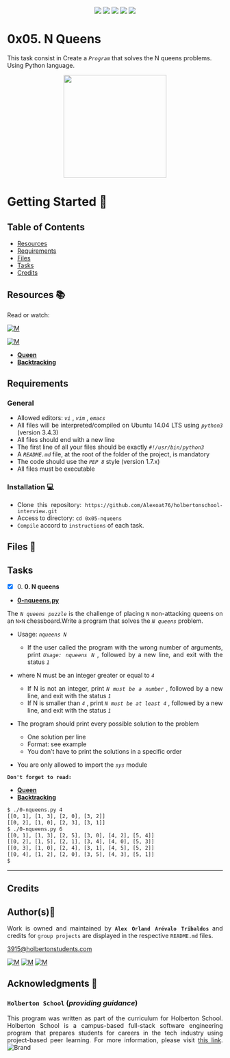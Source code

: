 <p align="center">
<img src="https://img.shields.io/badge/LINUX-darkgreen.svg"/>
<img src="https://img.shields.io/badge/Shell-ligthgreen.svg"/>
<img src="https://img.shields.io/badge/Vim-green.svg"/>
<img src="https://img.shields.io/badge/Python-blue.svg"/>
<img src="https://img.shields.io/badge/Markdown-black.svg"/><br>	
</p>

# 0x05. N Queens

This task consist in Create a *`Program`* that solves the N queens problems. Using Python language.

<p align="center">
  <img width="240"  
        src="https://upload.wikimedia.org/wikipedia/commons/1/1f/Eight-queens-animation.gif?20070625172331"
  >
</p>

# Getting Started :running:	
<div style="text-align: justify">

## Table of Contents
* [Resources](#resources-books)
* [Requirements](#requirements)
* [Files](#files-file_folder)
* [Tasks](#tasks)
* [Credits](#credits)

## Resources :books:
Read or watch:
	
[![M](https://upload.wikimedia.org/wikipedia/commons/thumb/2/2f/Google_2015_logo.svg/80px-Google_2015_logo.svg.png)](https://www.google.com/search?q=n+queens+problem+python&oq=N+Queens&aqs=chrome.5.0i512l10.3281j0j15&sourceid=chrome&ie=UTF-8)

[![M](https://upload.wikimedia.org/wikipedia/commons/thumb/e/e1/Logo_of_YouTube_%282015-2017%29.svg/70px-Logo_of_YouTube_%282015-2017%29.svg.png)](https://www.youtube.com/results?search_query=n+queens+problem+python)

- **[Queen](https://intranet.hbtn.io/rltoken/u80efQj5HUl9-FwkzWieCA)** 
- **[Backtracking](https://intranet.hbtn.io/rltoken/OjIVuPYh-rEjUHc7crQ5lw)**

## Requirements
### General
- Allowed editors:  *` vi `* ,  *` vim `* ,  *` emacs `* 
- All files will be interpreted/compiled on Ubuntu 14.04 LTS using  *` python3 `*  (version 3.4.3)
- All files should end with a new line
- The first line of all your files should be exactly  *` #!/usr/bin/python3 `* 
- A  *` README.md `*  file, at the root of the folder of the project, is mandatory
- The code should use the  *` PEP 8 `*  style (version 1.7.x)
- All files must be executable

### Installation :computer:
	
- Clone this repository: `https://github.com/Alexoat76/holbertonschool-interview.git`	
- Access to directory: `cd 0x05-nqueens`
- `Compile` accord to `instructions` of each task.

## Files :file_folder:

## Tasks

+ [x] 0\. **0. N queens**

+ **[0-nqueens.py](./0-nqueens.py)**

The *`N queens puzzle`* is the challenge of placing `N` non-attacking queens on an `N×N` chessboard.Write a program that solves the *`N queens`* problem.
* Usage:  *` nqueens N `* 
	* If the user called the program with the wrong number of arguments, print  *` Usage: nqueens N `* , followed by a new line, and exit with the status  *` 1 `* 

* where N must be an integer greater or equal to  *` 4 `* 
	* If N is not an integer, print  *` N must be a number `* , followed by a new line, and exit with the status  *` 1 `* 
	* If N is smaller than  *` 4 `* , print  *` N must be at least 4 `* , followed by a new line, and exit with the status  *` 1 `* 

* The program should print every possible solution to the problem
	* One solution per line
	* Format: see example
	* You don’t have to print the solutions in a specific order

* You are only allowed to import the  *` sys `*  module

**`Don't forget to read:`**  
- **[Queen](https://intranet.hbtn.io/rltoken/u80efQj5HUl9-FwkzWieCA)** 
- **[Backtracking](https://intranet.hbtn.io/rltoken/OjIVuPYh-rEjUHc7crQ5lw)**

```bash
$ ./0-nqueens.py 4
[[0, 1], [1, 3], [2, 0], [3, 2]]
[[0, 2], [1, 0], [2, 3], [3, 1]]
$ ./0-nqueens.py 6
[[0, 1], [1, 3], [2, 5], [3, 0], [4, 2], [5, 4]]
[[0, 2], [1, 5], [2, 1], [3, 4], [4, 0], [5, 3]]
[[0, 3], [1, 0], [2, 4], [3, 1], [4, 5], [5, 2]]
[[0, 4], [1, 2], [2, 0], [3, 5], [4, 3], [5, 1]]
$ 
```

---

## Credits

## Author(s):blue_book:

Work is owned and maintained by 
	**`Alex Orland Arévalo Tribaldos`**  and credits for `group projects` are displayed in the respective `README.md` files.

<3915@holbertonstudents.com>
	
[![M](https://upload.wikimedia.org/wikipedia/commons/thumb/9/91/Octicons-mark-github.svg/25px-Octicons-mark-github.svg.png)](https://github.com/Alexoat76)
[![M](https://upload.wikimedia.org/wikipedia/fr/thumb/c/c8/Twitter_Bird.svg/25px-Twitter_Bird.svg.png)](https://twitter.com/aoarevalot)
[![M](https://upload.wikimedia.org/wikipedia/commons/thumb/c/ca/LinkedIn_logo_initials.png/25px-LinkedIn_logo_initials.png)](https://www.linkedin.com/in/Alexoat76/)

## Acknowledgments :mega: 

### **`Holberton School`** (*providing guidance*)
	
This program was written as part of the curriculum for Holberton School.
Holberton School is a campus-based full-stack software engineering program
that prepares students for careers in the tech industry using project-based
peer learning. For more information,  please visit [this link](https://www.holbertonschool.com/).
![Brand](https://assets.website-files.com/6105315644a26f77912a1ada/610540e8b4cd6969794fe673_Holberton_School_logo-04-04.svg)
